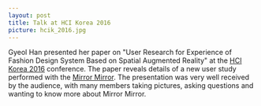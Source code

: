 ```yaml
---
layout: post
title: Talk at HCI Korea 2016
picture: hcik_2016.jpg
---
```


Gyeol Han presented her paper on "User Research for Experience of Fashion Design System Based on Spatial Augmented Reality" at the [HCI Korea 2016](http://conference.hcikorea.org/hcik2016/) conference. The paper reveals details of a new user study performed with the [Mirror Mirror](/projects/mirror).
The presentation was very well received by the audience, with many members taking pictures, asking questions and wanting to know more about Mirror Mirror.
